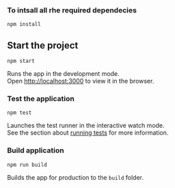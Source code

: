 ### To intsall all rhe required dependecies

```
npm install
```
 
## Start the project

```
npm start
```
 
Runs the app in the development mode.<br>
Open [http://localhost:3000](http://localhost:3000) to view it in the browser.

### Test the application

```
npm test
```

Launches the test runner in the interactive watch mode.<br>
See the section about [running tests](https://facebook.github.io/create-react-app/docs/running-tests) for more information.

### Build application
 
```
npm run build
```

Builds the app for production to the `build` folder.<br>
